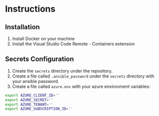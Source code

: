 # Instructions

## Installation

1. Install Docker on your machine
2. Install the  Visual Studio Code Remote - Containers extension

## Secrets Configuration

1. Create the `secrets` directory under the repository.
2. Create a file called `.ansible_password` under the `secrets` directory with your ansible password.
3. Create a file called `azure.env` with your azure environment variables:

```sh
export AZURE_CLIENT_ID=''
export AZURE_SECRET=''
export AZURE_TENANT=''
export AZURE_SUBSCRIPTION_ID=''
```